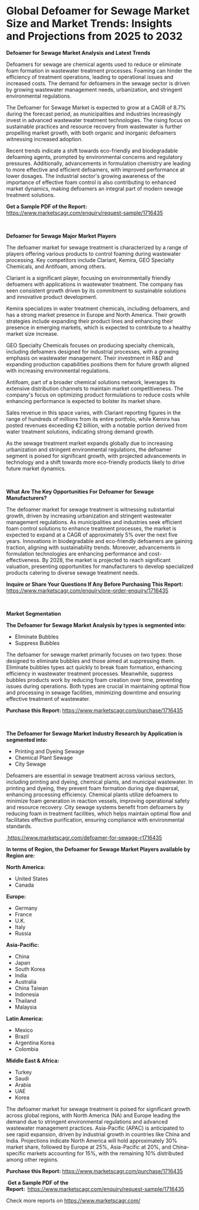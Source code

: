 <p><h1>Global Defoamer for Sewage Market Size and Market Trends: Insights and Projections from 2025 to 2032</h1></p><p><strong>Defoamer for Sewage Market Analysis and Latest Trends</strong></p>
<p><p>Defoamers for sewage are chemical agents used to reduce or eliminate foam formation in wastewater treatment processes. Foaming can hinder the efficiency of treatment operations, leading to operational issues and increased costs. The demand for defoamers in the sewage sector is driven by growing wastewater management needs, urbanization, and stringent environmental regulations.</p><p>The Defoamer for Sewage Market is expected to grow at a CAGR of 8.7% during the forecast period, as municipalities and industries increasingly invest in advanced wastewater treatment technologies. The rising focus on sustainable practices and resource recovery from wastewater is further propelling market growth, with both organic and inorganic defoamers witnessing increased adoption. </p><p>Recent trends indicate a shift towards eco-friendly and biodegradable defoaming agents, prompted by environmental concerns and regulatory pressures. Additionally, advancements in formulation chemistry are leading to more effective and efficient defoamers, with improved performance at lower dosages. The industrial sector's growing awareness of the importance of effective foam control is also contributing to enhanced market dynamics, making defoamers an integral part of modern sewage treatment solutions.</p></p>
<p><strong>Get a Sample PDF of the Report:&nbsp;</strong> <a href="https://www.marketscagr.com/enquiry/request-sample/1716435?utm_campaign=3019&utm_medium=2&utm_source=Github&utm_content=ia&utm_term=28032025&utm_id=defoamer-for-sewage">https://www.marketscagr.com/enquiry/request-sample/1716435</a></p>
<p>&nbsp;</p>
<p><strong>Defoamer for Sewage Major Market Players</strong></p>
<p><p>The defoamer market for sewage treatment is characterized by a range of players offering various products to control foaming during wastewater processing. Key competitors include Clariant, Kemira, GEO Specialty Chemicals, and Antifoam, among others. </p><p>Clariant is a significant player, focusing on environmentally friendly defoamers with applications in wastewater treatment. The company has seen consistent growth driven by its commitment to sustainable solutions and innovative product development. </p><p>Kemira specializes in water treatment chemicals, including defoamers, and has a strong market presence in Europe and North America. Their growth strategies include expanding their product lines and enhancing their presence in emerging markets, which is expected to contribute to a healthy market size increase.</p><p>GEO Specialty Chemicals focuses on producing specialty chemicals, including defoamers designed for industrial processes, with a growing emphasis on wastewater management. Their investment in R&D and expanding production capabilities positions them for future growth aligned with increasing environmental regulations.</p><p>Antifoam, part of a broader chemical solutions network, leverages its extensive distribution channels to maintain market competitiveness. The company's focus on optimizing product formulations to reduce costs while enhancing performance is expected to bolster its market share.</p><p>Sales revenue in this space varies, with Clariant reporting figures in the range of hundreds of millions from its entire portfolio, while Kemira has posted revenues exceeding €2 billion, with a notable portion derived from water treatment solutions, indicating strong demand growth. </p><p>As the sewage treatment market expands globally due to increasing urbanization and stringent environmental regulations, the defoamer segment is poised for significant growth, with projected advancements in technology and a shift towards more eco-friendly products likely to drive future market dynamics.</p></p>
<p>&nbsp;</p>
<p><strong>What Are The Key Opportunities For Defoamer for Sewage Manufacturers?</strong></p>
<p><p>The defoamer market for sewage treatment is witnessing substantial growth, driven by increasing urbanization and stringent wastewater management regulations. As municipalities and industries seek efficient foam control solutions to enhance treatment processes, the market is expected to expand at a CAGR of approximately 5% over the next five years. Innovations in biodegradable and eco-friendly defoamers are gaining traction, aligning with sustainability trends. Moreover, advancements in formulation technologies are enhancing performance and cost-effectiveness. By 2028, the market is projected to reach significant valuation, presenting opportunities for manufacturers to develop specialized products catering to diverse sewage treatment needs.</p></p>
<p><strong>Inquire or Share Your Questions If Any Before Purchasing This Report:</strong> <a href="https://www.marketscagr.com/enquiry/pre-order-enquiry/1716435?utm_campaign=3019&utm_medium=2&utm_source=Github&utm_content=ia&utm_term=28032025&utm_id=defoamer-for-sewage">https://www.marketscagr.com/enquiry/pre-order-enquiry/1716435</a></p>
<p>&nbsp;</p>
<p><strong>Market Segmentation</strong></p>
<p><strong>The Defoamer for Sewage Market Analysis by types is segmented into:</strong></p>
<p><ul><li>Eliminate Bubbles</li><li>Suppress Bubbles</li></ul></p>
<p><p>The defoamer for sewage market primarily focuses on two types: those designed to eliminate bubbles and those aimed at suppressing them. Eliminate bubbles types act quickly to break foam formation, enhancing efficiency in wastewater treatment processes. Meanwhile, suppress bubbles products work by reducing foam creation over time, preventing issues during operations. Both types are crucial in maintaining optimal flow and processing in sewage facilities, minimizing downtime and ensuring effective treatment of wastewater.</p></p>
<p><strong>Purchase this Report:&nbsp;</strong><a href="https://www.marketscagr.com/purchase/1716435?utm_campaign=3019&utm_medium=2&utm_source=Github&utm_content=ia&utm_term=28032025&utm_id=defoamer-for-sewage">https://www.marketscagr.com/purchase/1716435</a></p>
<p>&nbsp;</p>
<p><strong>The Defoamer for Sewage Market Industry Research by Application is segmented into:</strong></p>
<p><ul><li>Printing and Dyeing Sewage</li><li>Chemical Plant Sewage</li><li>City ​​Sewage</li></ul></p>
<p><p>Defoamers are essential in sewage treatment across various sectors, including printing and dyeing, chemical plants, and municipal wastewater. In printing and dyeing, they prevent foam formation during dye dispersal, enhancing processing efficiency. Chemical plants utilize defoamers to minimize foam generation in reaction vessels, improving operational safety and resource recovery. City sewage systems benefit from defoamers by reducing foam in treatment facilities, which helps maintain optimal flow and facilitates effective purification, ensuring compliance with environmental standards.</p></p>
<p><a href="https://www.marketscagr.com/defoamer-for-sewage-r1716435?utm_campaign=3019&utm_medium=2&utm_source=Github&utm_content=ia&utm_term=28032025&utm_id=defoamer-for-sewage">&nbsp;https://www.marketscagr.com/defoamer-for-sewage-r1716435</a></p>
<p><strong>In terms of Region, the Defoamer for Sewage Market Players available by Region are:</strong></p>
<p>
    <p> <strong> North America: </strong>
        <ul>
            <li>United States</li>
            <li>Canada</li>
        </ul>
        </p> 
    <p> <strong> Europe: </strong>
        <ul>
            <li>Germany</li>
            <li>France</li>
            <li>U.K.</li>
            <li>Italy</li>
            <li>Russia</li>
        </ul>
        </p> 
    <p> <strong> Asia-Pacific: </strong>
        <ul>
            <li>China</li>
            <li>Japan</li>
            <li>South Korea</li>
            <li>India</li>
            <li>Australia</li>
            <li>China Taiwan</li>
            <li>Indonesia</li>
            <li>Thailand</li>
            <li>Malaysia</li>
        </ul>
        </p> 
    <p> <strong> Latin America: </strong>
        <ul>
            <li>Mexico</li>
            <li>Brazil</li>
            <li>Argentina Korea</li>
            <li>Colombia</li>
        </ul>
        </p> 
    <p> <strong> Middle East & Africa: </strong>
        <ul>
            <li>Turkey</li>
            <li>Saudi</li>
            <li>Arabia</li>
            <li>UAE</li>
            <li>Korea</li>
        </ul>
    </p>
    </p>
<p><p>The defoamer market for sewage treatment is poised for significant growth across global regions, with North America (NA) and Europe leading the demand due to stringent environmental regulations and advanced wastewater management practices. Asia-Pacific (APAC) is anticipated to see rapid expansion, driven by industrial growth in countries like China and India. Projections indicate North America will hold approximately 30% market share, followed by Europe at 25%, Asia-Pacific at 20%, and China-specific markets accounting for 15%, with the remaining 10% distributed among other regions.</p></p>
<p><strong>Purchase this Report: </strong><a href="https://www.marketscagr.com/purchase/1716435?utm_campaign=3019&utm_medium=2&utm_source=Github&utm_content=ia&utm_term=28032025&utm_id=defoamer-for-sewage">https://www.marketscagr.com/purchase/1716435</a></p>
<p>&nbsp;<strong>Get a Sample PDF of the Report:&nbsp;&nbsp;</strong><a href="https://www.marketscagr.com/enquiry/request-sample/1716435?utm_campaign=3019&utm_medium=2&utm_source=Github&utm_content=ia&utm_term=28032025&utm_id=defoamer-for-sewage">https://www.marketscagr.com/enquiry/request-sample/1716435</a></p>
<p><strong></strong></p>
<p>Check more reports on <a href="https://www.marketscagr.com/?utm_campaign=3019&utm_medium=2&utm_source=Github&utm_content=ia&utm_term=28032025&utm_id=defoamer-for-sewage">https://www.marketscagr.com/</a></p>